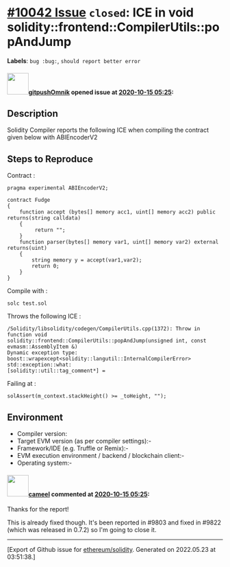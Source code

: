 # [\#10042 Issue](https://github.com/ethereum/solidity/issues/10042) `closed`: ICE in void solidity::frontend::CompilerUtils::popAndJump
**Labels**: `bug :bug:`, `should report better error`


#### <img src="https://avatars.githubusercontent.com/u/69253915?v=4" width="50">[gitpushOmnik](https://github.com/gitpushOmnik) opened issue at [2020-10-15 05:25](https://github.com/ethereum/solidity/issues/10042):

## Description

Solidity Compiler reports the following ICE when compiling the contract given below with ABIEncoderV2

## Steps to Reproduce

Contract : 

    pragma experimental ABIEncoderV2;

    contract Fudge 
    {
        function accept (bytes[] memory acc1, uint[] memory acc2) public returns(string calldata)
        {
             return "";
        }
        function parser(bytes[] memory var1, uint[] memory var2) external returns(uint)
        {
            string memory y = accept(var1,var2);
            return 0;
        }
    }

Compile with :  

    solc test.sol

Throws the following ICE : 

    /Solidity/libsolidity/codegen/CompilerUtils.cpp(1372): Throw in function void 
    solidity::frontend::CompilerUtils::popAndJump(unsigned int, const evmasm::AssemblyItem &)
    Dynamic exception type: boost::wrapexcept<solidity::langutil::InternalCompilerError>
    std::exception::what: 
    [solidity::util::tag_comment*] = 

Failing at : 

    solAssert(m_context.stackHeight() >= _toHeight, "");

## Environment

- Compiler version:
- Target EVM version (as per compiler settings):-
- Framework/IDE (e.g. Truffle or Remix):-
- EVM execution environment / backend / blockchain client:-
- Operating system:-






#### <img src="https://avatars.githubusercontent.com/u/137030?v=4" width="50">[cameel](https://github.com/cameel) commented at [2020-10-15 05:25](https://github.com/ethereum/solidity/issues/10042#issuecomment-709643000):

Thanks for the report!

This is already fixed though. It's been reported in #9803 and fixed in #9822 (which was released in 0.7.2) so I'm going to close it.


-------------------------------------------------------------------------------



[Export of Github issue for [ethereum/solidity](https://github.com/ethereum/solidity). Generated on 2022.05.23 at 03:51:38.]
